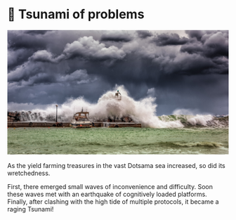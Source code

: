 # 🌊 Tsunami of problems

![](.gitbook/assets/pexels-george-desipris-753619.jpg)

As the yield farming treasures in the vast Dotsama sea increased, so did its wretchedness.

First, there emerged small waves of inconvenience and difficulty. Soon these waves met with an earthquake of cognitively loaded platforms. Finally, after clashing with the high tide of multiple protocols, it became a raging Tsunami!
